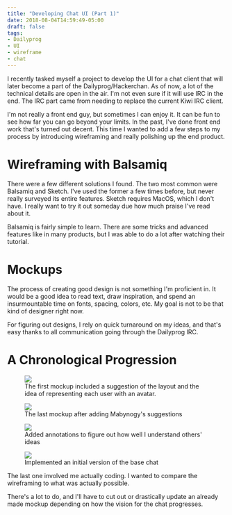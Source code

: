 ```yaml
---
title: "Developing Chat UI (Part 1)"
date: 2018-08-04T14:59:49-05:00
draft: false
tags:
- Dailyprog
- UI
- wireframe
- chat
---
```


I recently tasked myself a project to develop the UI for a chat client that will later become a part of the Dailyprog/Hackerchan. As of now, a lot of the technical details are open in the air. I'm not even sure if it will use IRC in the end. The IRC part came from needing to replace the current Kiwi IRC client.

I'm not really a front end guy, but sometimes I can enjoy it. It can be fun to see how far you can go beyond your limits. In the past, I've done front end work that's turned out decent. This time I wanted to add a few steps to my process by introducing wireframing and really polishing up the end product.

# Wireframing with Balsamiq

There were a few different solutions I found. The two most common were Balsamiq and Sketch. I've used the former a few times before, but never really surveyed its entire features. Sketch requires MacOS, which I don't have. I really want to try it out someday due how much praise I've read about it.

Balsamiq is fairly simple to learn. There are some tricks and advanced features like in many products, but I was able to do a lot after watching their tutorial.

# Mockups

The process of creating good design is not something I'm proficient in. It would be a good idea to read text, draw inspiration, and spend an insurmountable time on fonts, spacing, colors, etc. My goal is not to be that kind of designer right now.

For figuring out designs, I rely on quick turnaround on my ideas, and that's easy thanks to all communication going through the Dailyprog IRC.

# A Chronological Progression

<figure>
        <img src="/~ef/assets/images/developing-chat-ui/general-with-avatars.png"/>
        <figcaption>The first mockup included a suggestion of the layout and the idea of representing each user with an avatar.</figcaption>
    </figure>


<figure>
        <img src="/~ef/assets/images/developing-chat-ui/time-on-right-side.png"/>
        <figcaption>The last mockup after adding Mabynogy's suggestions</figcaption>
</figure>


<figure>
        <img src="/~ef/assets/images/developing-chat-ui/annotated-mockup.png"/>
        <figcaption>Added annotations to figure out how well I understand others' ideas</figcaption>
</figure>


<figure>
        <img src="/~ef/assets/images/developing-chat-ui/css-redesign-base.png"/>
        <figcaption>Implemented an initial version of the base chat</figcaption>
</figure>


The last one involved me actually coding. I wanted to compare the wireframing to what was actually possible.

There's a lot to do, and I'll have to cut out or drastically update an already made mockup depending on how the vision for the chat progresses.

